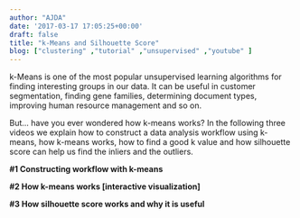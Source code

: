 ```yaml
---
author: "AJDA"
date: '2017-03-17 17:05:25+00:00'
draft: false
title: "k-Means and Silhouette Score"
blog: ["clustering" ,"tutorial" ,"unsupervised" ,"youtube" ]
---
```


k-Means is one of the most popular unsupervised learning algorithms for finding interesting groups in our data. It can be useful in customer segmentation, finding gene families, determining document types, improving human resource management and so on.

But... have you ever wondered how k-means works? In the following three videos we explain how to construct a data analysis workflow using k-means, how k-means works, how to find a good k value and how silhouette score can help us find the inliers and the outliers.



**#1 Constructing workflow with k-means**

<YouTube embedId="vgmL808eSw4" />



**#2 How k-means works [interactive visualization]**

<YouTube embedId="I0e0Qyev8Ac" />


**#3 How silhouette score works and why it is useful**

<YouTube embedId="5TPldC_dC0s" />

